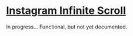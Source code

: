 # [Instagram Infinite Scroll](https://github.com/DDKnoll/Instagram-Infinite-Scroll)

In progress... Functional, but not yet documented.
